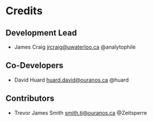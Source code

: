 # Credits

## Development Lead

* James Craig <jrcraig@uwaterloo.ca> @analytophile

## Co-Developers

* David Huard <huard.david@ouranos.ca> @huard

## Contributors

* Trevor James Smith <smith.tj@ouranos.ca> @Zeitsperre